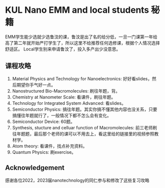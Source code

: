 # KUL Nano EMM and local students 秘籍
EMM学生能少选就少选鲁汶的课，鲁汶是出了名的给分低，一旦一门课第一年给高了第二年就开始严打学生了，所以这里不给推荐任何选修课，根据个人情况选择舒适区。
Local学生别来申请鲁汶了，投入多产出少没意思。
## 课程攻略
1. Material Physics and Technology for Nanoelectronics: 好好看slides，然后期望你手气好一点。
2. Nanostructured Bio-Macromolecules: 刷往年题，背。
3. Chemistry at Nanometer Scale: 看课件，刷往年题。
4. Technology for Integrated System Advanced: 看slides。
5. Semiconductor Physics: 搞往年题。其实你搞不懂其他内容也没关系，只要搞懂往年题就行了，一般情况下都不怎么会有变化。
6. Semiconductor Device: 60题。
7. Synthesis, stucture and celluar function of Macromolecules: 前三老师刷往年题题，最后那个老师的课可以不用去上，看这里给的链接里的视频参照教材学。
8. Atom theory: 看课件，找点补充资料。
9. Quantum Physics: 刷exercise。
## Acknowledgement
感谢各位2022，2023届nanotechnology的同仁参与和修改了这些复习攻略
